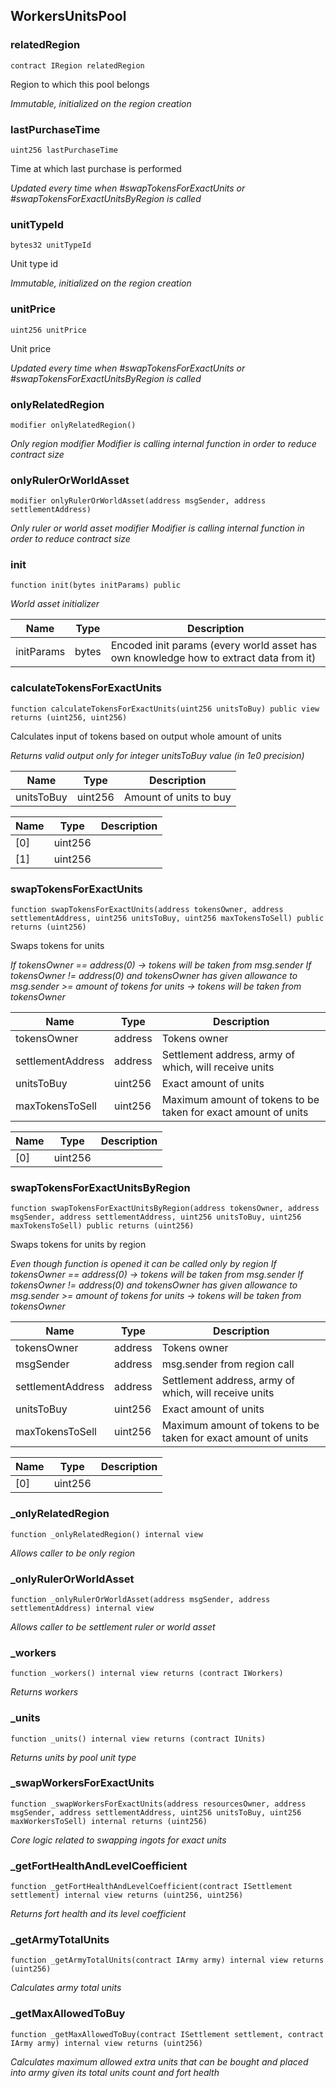 ## WorkersUnitsPool








### relatedRegion

```solidity
contract IRegion relatedRegion
```

Region to which this pool belongs

_Immutable, initialized on the region creation_




### lastPurchaseTime

```solidity
uint256 lastPurchaseTime
```

Time at which last purchase is performed

_Updated every time when #swapTokensForExactUnits or #swapTokensForExactUnitsByRegion is called_




### unitTypeId

```solidity
bytes32 unitTypeId
```

Unit type id

_Immutable, initialized on the region creation_




### unitPrice

```solidity
uint256 unitPrice
```

Unit price

_Updated every time when #swapTokensForExactUnits or #swapTokensForExactUnitsByRegion is called_




### onlyRelatedRegion

```solidity
modifier onlyRelatedRegion()
```



_Only region modifier
Modifier is calling internal function in order to reduce contract size_




### onlyRulerOrWorldAsset

```solidity
modifier onlyRulerOrWorldAsset(address msgSender, address settlementAddress)
```



_Only ruler or world asset modifier
Modifier is calling internal function in order to reduce contract size_




### init

```solidity
function init(bytes initParams) public
```



_World asset initializer_

| Name | Type | Description |
| ---- | ---- | ----------- |
| initParams | bytes | Encoded init params (every world asset has own knowledge how to extract data from it) |



### calculateTokensForExactUnits

```solidity
function calculateTokensForExactUnits(uint256 unitsToBuy) public view returns (uint256, uint256)
```

Calculates input of tokens based on output whole amount of units

_Returns valid output only for integer unitsToBuy value (in 1e0 precision)_

| Name | Type | Description |
| ---- | ---- | ----------- |
| unitsToBuy | uint256 | Amount of units to buy |

| Name | Type | Description |
| ---- | ---- | ----------- |
| [0] | uint256 |  |
| [1] | uint256 |  |


### swapTokensForExactUnits

```solidity
function swapTokensForExactUnits(address tokensOwner, address settlementAddress, uint256 unitsToBuy, uint256 maxTokensToSell) public returns (uint256)
```

Swaps tokens for units

_If tokensOwner == address(0) -> tokens will be taken from msg.sender
If tokensOwner != address(0) and tokensOwner has given allowance to msg.sender >= amount of tokens for units -> tokens will be taken from tokensOwner_

| Name | Type | Description |
| ---- | ---- | ----------- |
| tokensOwner | address | Tokens owner |
| settlementAddress | address | Settlement address, army of which, will receive units |
| unitsToBuy | uint256 | Exact amount of units |
| maxTokensToSell | uint256 | Maximum amount of tokens to be taken for exact amount of units |

| Name | Type | Description |
| ---- | ---- | ----------- |
| [0] | uint256 |  |


### swapTokensForExactUnitsByRegion

```solidity
function swapTokensForExactUnitsByRegion(address tokensOwner, address msgSender, address settlementAddress, uint256 unitsToBuy, uint256 maxTokensToSell) public returns (uint256)
```

Swaps tokens for units by region

_Even though function is opened it can be called only by region
If tokensOwner == address(0) -> tokens will be taken from msg.sender
If tokensOwner != address(0) and tokensOwner has given allowance to msg.sender >= amount of tokens for units -> tokens will be taken from tokensOwner_

| Name | Type | Description |
| ---- | ---- | ----------- |
| tokensOwner | address | Tokens owner |
| msgSender | address | msg.sender from region call |
| settlementAddress | address | Settlement address, army of which, will receive units |
| unitsToBuy | uint256 | Exact amount of units |
| maxTokensToSell | uint256 | Maximum amount of tokens to be taken for exact amount of units |

| Name | Type | Description |
| ---- | ---- | ----------- |
| [0] | uint256 |  |


### _onlyRelatedRegion

```solidity
function _onlyRelatedRegion() internal view
```



_Allows caller to be only region_




### _onlyRulerOrWorldAsset

```solidity
function _onlyRulerOrWorldAsset(address msgSender, address settlementAddress) internal view
```



_Allows caller to be settlement ruler or world asset_




### _workers

```solidity
function _workers() internal view returns (contract IWorkers)
```



_Returns workers_




### _units

```solidity
function _units() internal view returns (contract IUnits)
```



_Returns units by pool unit type_




### _swapWorkersForExactUnits

```solidity
function _swapWorkersForExactUnits(address resourcesOwner, address msgSender, address settlementAddress, uint256 unitsToBuy, uint256 maxWorkersToSell) internal returns (uint256)
```



_Core logic related to swapping ingots for exact units_




### _getFortHealthAndLevelCoefficient

```solidity
function _getFortHealthAndLevelCoefficient(contract ISettlement settlement) internal view returns (uint256, uint256)
```



_Returns fort health and its level coefficient_




### _getArmyTotalUnits

```solidity
function _getArmyTotalUnits(contract IArmy army) internal view returns (uint256)
```



_Calculates army total units_




### _getMaxAllowedToBuy

```solidity
function _getMaxAllowedToBuy(contract ISettlement settlement, contract IArmy army) internal view returns (uint256)
```



_Calculates maximum allowed extra units that can be bought and placed into army given its total units count and fort health_




